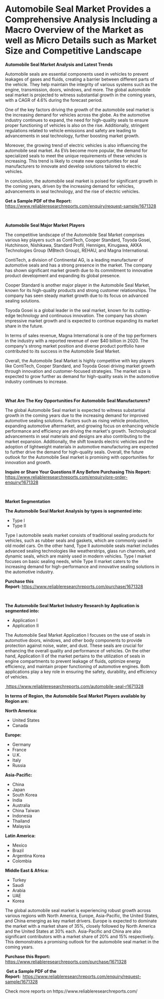 <p><h1>Automobile Seal Market Provides a Comprehensive Analysis Including a Macro Overview of the Market as well as Micro Details such as Market Size and Competitive Landscape</h1></p><p><strong>Automobile Seal Market Analysis and Latest Trends</strong></p>
<p><p>Automobile seals are essential components used in vehicles to prevent leakages of gases and fluids, creating a barrier between different parts of the vehicle. They help maintain the integrity of various systems such as the engine, transmission, doors, windows, and more. The global automobile seal market is projected to witness substantial growth in the coming years, with a CAGR of 4.6% during the forecast period.</p><p>One of the key factors driving the growth of the automobile seal market is the increasing demand for vehicles across the globe. As the automotive industry continues to expand, the need for high-quality seals to ensure proper functioning of vehicles is also on the rise. Additionally, stringent regulations related to vehicle emissions and safety are leading to advancements in seal technology, further boosting market growth.</p><p>Moreover, the growing trend of electric vehicles is also influencing the automobile seal market. As EVs become more popular, the demand for specialized seals to meet the unique requirements of these vehicles is increasing. This trend is likely to create new opportunities for seal manufacturers to innovate and develop solutions tailored to electric vehicles.</p><p>In conclusion, the automobile seal market is poised for significant growth in the coming years, driven by the increasing demand for vehicles, advancements in seal technology, and the rise of electric vehicles.</p></p>
<p><strong>Get a Sample PDF of the Report:&nbsp;</strong> <a href="https://www.reliableresearchreports.com/enquiry/request-sample/1671328">https://www.reliableresearchreports.com/enquiry/request-sample/1671328</a></p>
<p>&nbsp;</p>
<p><strong>Automobile Seal Major Market Players</strong></p>
<p><p>The competitive landscape of the Automobile Seal Market comprises various key players such as ContiTech, Cooper Standard, Toyoda Gosei, Hutchinson, Nishikawa, Standard Profil, Henniges, Kinugawa, AKKA Technologies Group (MBtech Group), REHAU, and Magna International.</p><p>ContiTech, a division of Continental AG, is a leading manufacturer of automotive seals and has a strong presence in the market. The company has shown significant market growth due to its commitment to innovative product development and expanding its global presence.</p><p>Cooper Standard is another major player in the Automobile Seal Market, known for its high-quality products and strong customer relationships. The company has seen steady market growth due to its focus on advanced sealing solutions.</p><p>Toyoda Gosei is a global leader in the seal market, known for its cutting-edge technology and continuous innovation. The company has shown impressive market growth and is expected to continue expanding its market share in the future.</p><p>In terms of sales revenue, Magna International is one of the top performers in the industry with a reported revenue of over $40 billion in 2020. The company's strong market position and diverse product portfolio have contributed to its success in the Automobile Seal Market.</p><p>Overall, the Automobile Seal Market is highly competitive with key players like ContiTech, Cooper Standard, and Toyoda Gosei driving market growth through innovation and customer-focused strategies. The market size is expected to grow further as demand for high-quality seals in the automotive industry continues to increase.</p></p>
<p>&nbsp;</p>
<p><strong>What Are The Key Opportunities For Automobile Seal Manufacturers?</strong></p>
<p><p>The global Automobile Seal market is expected to witness substantial growth in the coming years due to the increasing demand for improved automotive sealing solutions. Factors such as rising vehicle production, expanding automotive aftermarket, and growing focus on enhancing vehicle performance and efficiency are driving the market's growth. Technological advancements in seal materials and designs are also contributing to the market expansion. Additionally, the shift towards electric vehicles and the adoption of lightweight materials in automotive manufacturing are expected to further drive the demand for high-quality seals. Overall, the future outlook for the Automobile Seal market is promising with opportunities for innovation and growth.</p></p>
<p><strong>Inquire or Share Your Questions If Any Before Purchasing This Report:</strong> <a href="https://www.reliableresearchreports.com/enquiry/pre-order-enquiry/1671328">https://www.reliableresearchreports.com/enquiry/pre-order-enquiry/1671328</a></p>
<p>&nbsp;</p>
<p><strong>Market Segmentation</strong></p>
<p><strong>The Automobile Seal Market Analysis by types is segmented into:</strong></p>
<p><ul><li>Type I</li><li>Type II</li></ul></p>
<p><p>Type I automobile seals market consists of traditional sealing products for vehicles, such as rubber seals and gaskets, which are commonly used in old model cars. On the other hand, Type II automobile seals market includes advanced sealing technologies like weatherstrips, glass run channels, and dynamic seals, which are mainly used in modern vehicles. Type I market focuses on basic sealing needs, while Type II market caters to the increasing demand for high-performance and innovative sealing solutions in the automotive industry.</p></p>
<p><strong>Purchase this Report:&nbsp;</strong><a href="https://www.reliableresearchreports.com/purchase/1671328">https://www.reliableresearchreports.com/purchase/1671328</a></p>
<p>&nbsp;</p>
<p><strong>The Automobile Seal Market Industry Research by Application is segmented into:</strong></p>
<p><ul><li>Application I</li><li>Application II</li></ul></p>
<p><p>The Automobile Seal Market Application I focuses on the use of seals in automotive doors, windows, and other body components to provide protection against noise, water, and dust. These seals are crucial for enhancing the overall quality and performance of vehicles. On the other hand, Application II of the market pertains to the utilization of seals in engine compartments to prevent leakage of fluids, optimize energy efficiency, and maintain proper functioning of automotive engines. Both applications play a key role in ensuring the safety, durability, and efficiency of vehicles.</p></p>
<p><a href="https://www.reliableresearchreports.com/automobile-seal-r1671328">&nbsp;https://www.reliableresearchreports.com/automobile-seal-r1671328</a></p>
<p><strong>In terms of Region, the Automobile Seal Market Players available by Region are:</strong></p>
<p>
    <p> <strong> North America: </strong>
        <ul>
            <li>United States</li>
            <li>Canada</li>
        </ul>
        </p> 
    <p> <strong> Europe: </strong>
        <ul>
            <li>Germany</li>
            <li>France</li>
            <li>U.K.</li>
            <li>Italy</li>
            <li>Russia</li>
        </ul>
        </p> 
    <p> <strong> Asia-Pacific: </strong>
        <ul>
            <li>China</li>
            <li>Japan</li>
            <li>South Korea</li>
            <li>India</li>
            <li>Australia</li>
            <li>China Taiwan</li>
            <li>Indonesia</li>
            <li>Thailand</li>
            <li>Malaysia</li>
        </ul>
        </p> 
    <p> <strong> Latin America: </strong>
        <ul>
            <li>Mexico</li>
            <li>Brazil</li>
            <li>Argentina Korea</li>
            <li>Colombia</li>
        </ul>
        </p> 
    <p> <strong> Middle East & Africa: </strong>
        <ul>
            <li>Turkey</li>
            <li>Saudi</li>
            <li>Arabia</li>
            <li>UAE</li>
            <li>Korea</li>
        </ul>
    </p>
    </p>
<p><p>The global automobile seal market is experiencing robust growth across various regions with North America, Europe, Asia-Pacific, the United States, and China emerging as key market drivers. Europe is expected to dominate the market with a market share of 35%, closely followed by North America and the United States at 30% each. Asia-Pacific and China are also significant contributors with a market share of 20% and 15% respectively. This demonstrates a promising outlook for the automobile seal market in the coming years.</p></p>
<p><strong>Purchase this Report: </strong><a href="https://www.reliableresearchreports.com/purchase/1671328">https://www.reliableresearchreports.com/purchase/1671328</a></p>
<p>&nbsp;<strong>Get a Sample PDF of the Report:&nbsp;&nbsp;</strong><a href="https://www.reliableresearchreports.com/enquiry/request-sample/1671328">https://www.reliableresearchreports.com/enquiry/request-sample/1671328</a></p>
<p><strong></strong></p>
<p>Check more reports on https://www.reliableresearchreports.com/</p>